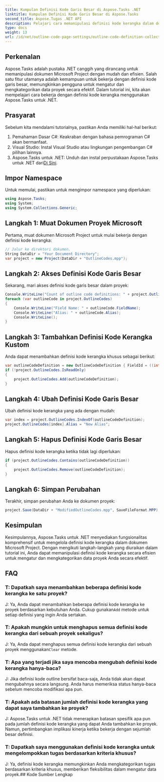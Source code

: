 ```yaml
---
title: Kumpulan Definisi Kode Garis Besar di Aspose.Tasks .NET
linktitle: Kumpulan Definisi Kode Garis Besar di Aspose.Tasks
second_title: Aspose.Tugas .NET API
description: Pelajari cara memanipulasi definisi kode kerangka dalam dokumen Microsoft Project menggunakan Aspose.Tasks untuk .NET. Kategorisasi data proyek Anda dengan mudah.
type: docs
weight: 13
url: /id/net/outline-code-page-settings/outline-code-definition-collection/
---
```

## Perkenalan
Aspose.Tasks adalah pustaka .NET canggih yang dirancang untuk memanipulasi dokumen Microsoft Project dengan mudah dan efisien. Salah satu fitur utamanya adalah kemampuan untuk bekerja dengan definisi kode garis besar, memungkinkan pengguna untuk mengatur dan mengkategorikan data proyek secara efektif. Dalam tutorial ini, kita akan mempelajari cara bekerja dengan definisi kode kerangka menggunakan Aspose.Tasks untuk .NET.
## Prasyarat
Sebelum kita mendalami tutorialnya, pastikan Anda memiliki hal-hal berikut:
1. Pemahaman Dasar C#: Keakraban dengan bahasa pemrograman C# akan bermanfaat.
2. Visual Studio: Instal Visual Studio atau lingkungan pengembangan C# pilihan lainnya.
3.  Aspose.Tasks untuk .NET: Unduh dan instal perpustakaan Aspose.Tasks untuk .NET dari[Di Sini](https://releases.aspose.com/tasks/net/).

## Impor Namespace
Untuk memulai, pastikan untuk mengimpor namespace yang diperlukan:
```csharp
using Aspose.Tasks;
using System;
using System.Collections.Generic;

```
## Langkah 1: Muat Dokumen Proyek Microsoft
Pertama, muat dokumen Microsoft Project untuk mulai bekerja dengan definisi kode kerangka:
```csharp
// Jalur ke direktori dokumen.
String DataDir = "Your Document Directory";
var project = new Project(DataDir + "OutlineCodes.mpp");
```
## Langkah 2: Akses Definisi Kode Garis Besar
Sekarang, mari akses definisi kode garis besar dalam proyek:
```csharp
Console.WriteLine("Count of outline code definitions: " + project.OutlineCodes.Count);
foreach (var outlineCode in project.OutlineCodes)
{
	Console.WriteLine("Field Name: " + outlineCode.FieldName);
	Console.WriteLine("Alias: " + outlineCode.Alias);
	Console.WriteLine();
}
```
## Langkah 3: Tambahkan Definisi Kode Kerangka Kustom
Anda dapat menambahkan definisi kode kerangka khusus sebagai berikut:
```csharp
var outlineCodeDefinition = new OutlineCodeDefinition { FieldId = ((int)ExtendedAttributeTask.OutlineCode3).ToString("D"), Alias = "My Outline Code" };
if (!project.OutlineCodes.IsReadOnly)
{
    project.OutlineCodes.Add(outlineCodeDefinition);
}
```
## Langkah 4: Ubah Definisi Kode Garis Besar
Ubah definisi kode kerangka yang ada dengan mudah:
```csharp
var index = project.OutlineCodes.IndexOf(outlineCodeDefinition);
project.OutlineCodes[index].Alias = "New Alias";
```
## Langkah 5: Hapus Definisi Kode Garis Besar
Hapus definisi kode kerangka ketika tidak lagi diperlukan:
```csharp
if (project.OutlineCodes.Contains(outlineCodeDefinition))
{
    project.OutlineCodes.Remove(outlineCodeDefinition);
}
```
## Langkah 6: Simpan Perubahan
Terakhir, simpan perubahan Anda ke dokumen proyek:
```csharp
project.Save(DataDir + "ModifiedOutlineCodes.mpp", SaveFileFormat.MPP);
```

## Kesimpulan
Kesimpulannya, Aspose.Tasks untuk .NET menyediakan fungsionalitas komprehensif untuk mengelola definisi kode kerangka dalam dokumen Microsoft Project. Dengan mengikuti langkah-langkah yang diuraikan dalam tutorial ini, Anda dapat memanipulasi definisi kode kerangka secara efisien untuk mengatur dan mengkategorikan data proyek Anda secara efektif.
## FAQ
### T: Dapatkah saya menambahkan beberapa definisi kode kerangka ke satu proyek?
 J: Ya, Anda dapat menambahkan beberapa definisi kode kerangka ke proyek berdasarkan kebutuhan Anda. Cukup gunakan`Add` metode untuk setiap definisi yang ingin Anda sertakan.
### T: Apakah mungkin untuk menghapus semua definisi kode kerangka dari sebuah proyek sekaligus?
 J: Ya, Anda dapat menghapus semua definisi kode kerangka dari sebuah proyek menggunakan`Clear` metode.
### T: Apa yang terjadi jika saya mencoba mengubah definisi kode kerangka hanya-baca?
J: Jika definisi kode outline bersifat baca-saja, Anda tidak akan dapat mengubahnya secara langsung. Anda harus memeriksa status hanya-baca sebelum mencoba modifikasi apa pun.
### T: Apakah ada batasan jumlah definisi kode kerangka yang dapat saya tambahkan ke proyek?
J: Aspose.Tasks untuk .NET tidak menerapkan batasan spesifik apa pun pada jumlah definisi kode kerangka yang dapat Anda tambahkan ke proyek. Namun, pertimbangkan implikasi kinerja ketika bekerja dengan sejumlah besar definisi.
### T: Dapatkah saya menggunakan definisi kode kerangka untuk mengelompokkan tugas berdasarkan kriteria khusus?
J: Ya, definisi kode kerangka memungkinkan Anda mengkategorikan tugas berdasarkan kriteria khusus, memberikan fleksibilitas dalam mengatur data proyek.## Kode Sumber Lengkap